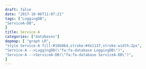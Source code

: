 ```yaml
---
draft: false
date: "2017-10-06T11:07:21"
tags: ["LoggingDB",
"ServiceA-DB",
]
title: Service-A
categories: ["databases"]
depmap: [ "graph LR",
"style Service-A fill:#10b864,stroke:#4e1137,stroke-width:2px",
"Service-A -->LoggingDB(\"fa:fa-database LoggingDB\")",
"Service-A -->ServiceA-DB(\"fa:fa-database ServiceA-DB\")",
]
---
```

